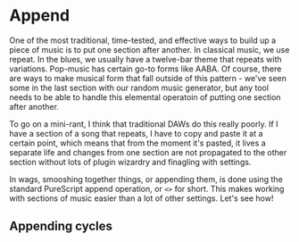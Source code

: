 # Append

One of the most traditional, time-tested, and effective ways to build up a piece of music is to put one section after another. In classical music, we use repeat. In the blues, we usually have a twelve-bar theme that repeats with variations. Pop-music has certain go-to forms like AABA. Of course, there are ways to make musical form that fall outside of this pattern - we've seen some in the last section with our random music generator, but any tool needs to be able to handle this elemental operatoin of putting one section after another.

To go on a mini-rant, I think that traditional DAWs do this really poorly. If I have a section of a song that repeats, I have to copy and paste it at a certain point, which means that from the moment it's pasted, it lives a separate life and changes from one section are not propagated to the other section without lots of plugin wizardry and finagling with settings.

In wags, smooshing together things, or appending them, is done using the standard PureScript append operation, or `<>` for short. This makes working with sections of music easier than a lot of other settings. Let's see how!

## Appending cycles
